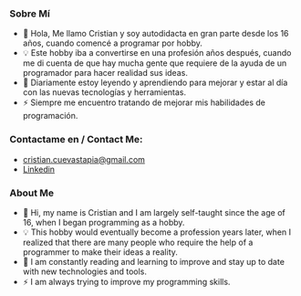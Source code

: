 ### Sobre Mí

- 👋 Hola, Me llamo Cristian y soy autodidacta en gran parte desde los 16 años, cuando comencé a programar por hobby.
- 💡 Este hobby iba a convertirse en una profesión años después, cuando me di cuenta de que hay mucha gente que requiere de la ayuda de un programador para hacer realidad sus ideas.
- 👀 Diariamente estoy leyendo y aprendiendo para mejorar y estar al día con las nuevas tecnologías y herramientas.
- ⚡ Siempre me encuentro tratando de mejorar mis habilidades de programación.

### Contactame en / Contact Me:

- cristian.cuevastapia@gmail.com
- [Linkedin](https://www.linkedin.com/in/cristian-cuevas-tapia/)

### About Me

- 👋 Hi, my name is Cristian and I am largely self-taught since the age of 16, when I began programming as a hobby.
- 💡 This hobby would eventually become a profession years later, when I realized that there are many people who require the help of a programmer to make their ideas a reality.
- 👀 I am constantly reading and learning to improve and stay up to date with new technologies and tools.
- ⚡ I am always trying to improve my programming skills.
